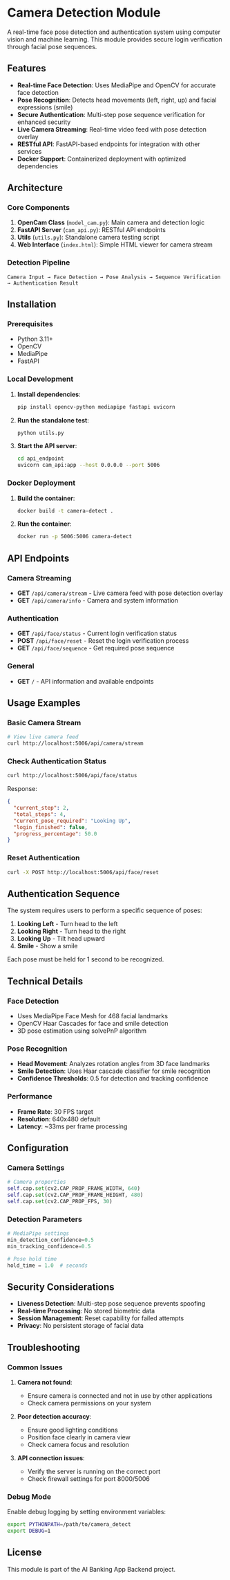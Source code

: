 # Camera Detection Module

A real-time face pose detection and authentication system using computer vision and machine learning. This module provides secure login verification through facial pose sequences.

## Features

- **Real-time Face Detection**: Uses MediaPipe and OpenCV for accurate face detection
- **Pose Recognition**: Detects head movements (left, right, up) and facial expressions (smile)
- **Secure Authentication**: Multi-step pose sequence verification for enhanced security
- **Live Camera Streaming**: Real-time video feed with pose detection overlay
- **RESTful API**: FastAPI-based endpoints for integration with other services
- **Docker Support**: Containerized deployment with optimized dependencies

## Architecture

### Core Components

1. **OpenCam Class** (`model_cam.py`): Main camera and detection logic
2. **FastAPI Server** (`cam_api.py`): RESTful API endpoints
3. **Utils** (`utils.py`): Standalone camera testing script
4. **Web Interface** (`index.html`): Simple HTML viewer for camera stream

### Detection Pipeline

```
Camera Input → Face Detection → Pose Analysis → Sequence Verification → Authentication Result
```

## Installation

### Prerequisites

- Python 3.11+
- OpenCV
- MediaPipe
- FastAPI

### Local Development

1. **Install dependencies**:
   ```bash
   pip install opencv-python mediapipe fastapi uvicorn
   ```

2. **Run the standalone test**:
   ```bash
   python utils.py
   ```

3. **Start the API server**:
   ```bash
   cd api_endpoint
   uvicorn cam_api:app --host 0.0.0.0 --port 5006
   ```

### Docker Deployment

1. **Build the container**:
   ```bash
   docker build -t camera-detect .
   ```

2. **Run the container**:
   ```bash
   docker run -p 5006:5006 camera-detect
   ```

## API Endpoints

### Camera Streaming
- **GET** `/api/camera/stream` - Live camera feed with pose detection overlay
- **GET** `/api/camera/info` - Camera and system information

### Authentication
- **GET** `/api/face/status` - Current login verification status
- **POST** `/api/face/reset` - Reset the login verification process
- **GET** `/api/face/sequence` - Get required pose sequence

### General
- **GET** `/` - API information and available endpoints

## Usage Examples

### Basic Camera Stream
```bash
# View live camera feed
curl http://localhost:5006/api/camera/stream
```

### Check Authentication Status
```bash
curl http://localhost:5006/api/face/status
```

Response:
```json
{
  "current_step": 2,
  "total_steps": 4,
  "current_pose_required": "Looking Up",
  "login_finished": false,
  "progress_percentage": 50.0
}
```

### Reset Authentication
```bash
curl -X POST http://localhost:5006/api/face/reset
```

## Authentication Sequence

The system requires users to perform a specific sequence of poses:

1. **Looking Left** - Turn head to the left
2. **Looking Right** - Turn head to the right  
3. **Looking Up** - Tilt head upward
4. **Smile** - Show a smile

Each pose must be held for 1 second to be recognized.

## Technical Details

### Face Detection
- Uses MediaPipe Face Mesh for 468 facial landmarks
- OpenCV Haar Cascades for face and smile detection
- 3D pose estimation using solvePnP algorithm

### Pose Recognition
- **Head Movement**: Analyzes rotation angles from 3D face landmarks
- **Smile Detection**: Uses Haar cascade classifier for smile recognition
- **Confidence Thresholds**: 0.5 for detection and tracking confidence

### Performance
- **Frame Rate**: 30 FPS target
- **Resolution**: 640x480 default
- **Latency**: ~33ms per frame processing

## Configuration

### Camera Settings
```python
# Camera properties
self.cap.set(cv2.CAP_PROP_FRAME_WIDTH, 640)
self.cap.set(cv2.CAP_PROP_FRAME_HEIGHT, 480)
self.cap.set(cv2.CAP_PROP_FPS, 30)
```

### Detection Parameters
```python
# MediaPipe settings
min_detection_confidence=0.5
min_tracking_confidence=0.5

# Pose hold time
hold_time = 1.0  # seconds
```

## Security Considerations

- **Liveness Detection**: Multi-step pose sequence prevents spoofing
- **Real-time Processing**: No stored biometric data
- **Session Management**: Reset capability for failed attempts
- **Privacy**: No persistent storage of facial data

## Troubleshooting

### Common Issues

1. **Camera not found**:
   - Ensure camera is connected and not in use by other applications
   - Check camera permissions on your system

2. **Poor detection accuracy**:
   - Ensure good lighting conditions
   - Position face clearly in camera view
   - Check camera focus and resolution

3. **API connection issues**:
   - Verify the server is running on the correct port
   - Check firewall settings for port 8000/5006

### Debug Mode

Enable debug logging by setting environment variables:
```bash
export PYTHONPATH=/path/to/camera_detect
export DEBUG=1
```

## License

This module is part of the AI Banking App Backend project.

